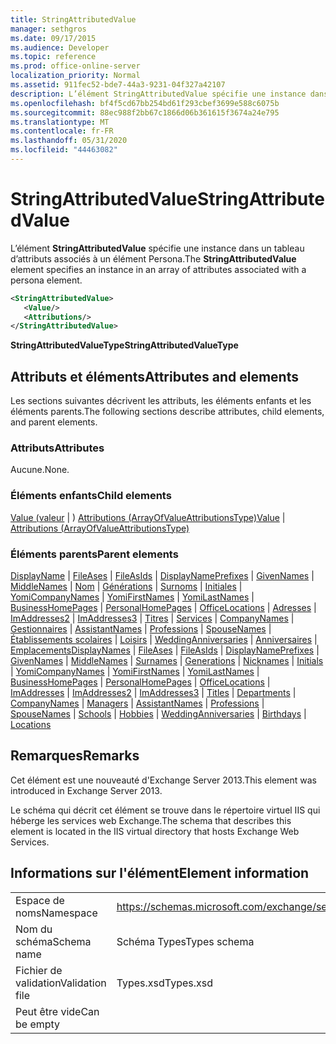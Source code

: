```yaml
---
title: StringAttributedValue
manager: sethgros
ms.date: 09/17/2015
ms.audience: Developer
ms.topic: reference
ms.prod: office-online-server
localization_priority: Normal
ms.assetid: 911fec52-bde7-44a3-9231-04f327a42107
description: L’élément StringAttributedValue spécifie une instance dans un tableau d’attributs associés à un élément Persona.
ms.openlocfilehash: bf4f5cd67bb254bd61f293cbef3699e588c6075b
ms.sourcegitcommit: 88ec988f2bb67c1866d06b361615f3674a24e795
ms.translationtype: MT
ms.contentlocale: fr-FR
ms.lasthandoff: 05/31/2020
ms.locfileid: "44463082"
---
```

# <a name="stringattributedvalue"></a><span data-ttu-id="b2331-103">StringAttributedValue</span><span class="sxs-lookup"><span data-stu-id="b2331-103">StringAttributedValue</span></span>

<span data-ttu-id="b2331-104">L’élément **StringAttributedValue** spécifie une instance dans un tableau d’attributs associés à un élément Persona.</span><span class="sxs-lookup"><span data-stu-id="b2331-104">The **StringAttributedValue** element specifies an instance in an array of attributes associated with a persona element.</span></span> 
  
```XML
<StringAttributedValue>
   <Value/>
   <Attributions/>
</StringAttributedValue>
```

 <span data-ttu-id="b2331-105">**StringAttributedValueType**</span><span class="sxs-lookup"><span data-stu-id="b2331-105">**StringAttributedValueType**</span></span>
## <a name="attributes-and-elements"></a><span data-ttu-id="b2331-106">Attributs et éléments</span><span class="sxs-lookup"><span data-stu-id="b2331-106">Attributes and elements</span></span>

<span data-ttu-id="b2331-107">Les sections suivantes décrivent les attributs, les éléments enfants et les éléments parents.</span><span class="sxs-lookup"><span data-stu-id="b2331-107">The following sections describe attributes, child elements, and parent elements.</span></span>
  
### <a name="attributes"></a><span data-ttu-id="b2331-108">Attributs</span><span class="sxs-lookup"><span data-stu-id="b2331-108">Attributes</span></span>

<span data-ttu-id="b2331-109">Aucune.</span><span class="sxs-lookup"><span data-stu-id="b2331-109">None.</span></span>
  
### <a name="child-elements"></a><span data-ttu-id="b2331-110">Éléments enfants</span><span class="sxs-lookup"><span data-stu-id="b2331-110">Child elements</span></span>

<span data-ttu-id="b2331-111">[Value (valeur](value.md)  |  ) [Attributions (ArrayOfValueAttributionsType)](attributions-arrayofvalueattributionstype.md)</span><span class="sxs-lookup"><span data-stu-id="b2331-111">[Value](value.md) | [Attributions (ArrayOfValueAttributionsType)](attributions-arrayofvalueattributionstype.md)</span></span>
  
### <a name="parent-elements"></a><span data-ttu-id="b2331-112">Éléments parents</span><span class="sxs-lookup"><span data-stu-id="b2331-112">Parent elements</span></span>

<span data-ttu-id="b2331-113">[DisplayName](displaynames.md)  |  [FileAses](fileases.md)  |  [FileAsIds](fileasids.md)  |  [DisplayNamePrefixes](displaynameprefixes.md)  |  [GivenNames](givennames.md)  |  [MiddleNames](middlenames.md)  |  [Nom](surnames.md)  |  [Générations](generations.md)  |  [Surnoms](nicknames.md)  |  [Initiales](initials.md)  |  [YomiCompanyNames](yomicompanynames.md)  |  [YomiFirstNames](yomifirstnames.md)  |  [YomiLastNames](yomilastnames.md)  |  [BusinessHomePages](businesshomepages.md)  |  [PersonalHomePages](personalhomepages.md)  |  [OfficeLocations](officelocations.md)  |  [Adresses](imaddresses.md)  |  [ImAddresses2](imaddresses2.md)  |  [ImAddresses3](imaddresses3.md)  |  [Titres](titles.md)  |  [Services](departments.md)  |  [CompanyNames](companynames.md)  |  [Gestionnaires](managers.md)  |  [AssistantNames](assistantnames.md)  |  [Professions](professions.md)  |  [SpouseNames](spousenames.md)  |  [Établissements scolaires](schools.md)  |  [Loisirs](hobbies.md)  |  [WeddingAnniversaries](weddinganniversaries.md)  |  [Anniversaires](birthdays.md)  |  [Emplacements](locations.md)</span><span class="sxs-lookup"><span data-stu-id="b2331-113">[DisplayNames](displaynames.md) | [FileAses](fileases.md) | [FileAsIds](fileasids.md) | [DisplayNamePrefixes](displaynameprefixes.md) | [GivenNames](givennames.md) | [MiddleNames](middlenames.md) | [Surnames](surnames.md) | [Generations](generations.md) | [Nicknames](nicknames.md) | [Initials](initials.md) | [YomiCompanyNames](yomicompanynames.md) | [YomiFirstNames](yomifirstnames.md) | [YomiLastNames](yomilastnames.md) | [BusinessHomePages](businesshomepages.md) | [PersonalHomePages](personalhomepages.md) | [OfficeLocations](officelocations.md) | [ImAddresses](imaddresses.md) | [ImAddresses2](imaddresses2.md) | [ImAddresses3](imaddresses3.md) | [Titles](titles.md) | [Departments](departments.md) | [CompanyNames](companynames.md) | [Managers](managers.md) | [AssistantNames](assistantnames.md) | [Professions](professions.md) | [SpouseNames](spousenames.md) | [Schools](schools.md) | [Hobbies](hobbies.md) | [WeddingAnniversaries](weddinganniversaries.md) | [Birthdays](birthdays.md) | [Locations](locations.md)</span></span>
  
## <a name="remarks"></a><span data-ttu-id="b2331-114">Remarques</span><span class="sxs-lookup"><span data-stu-id="b2331-114">Remarks</span></span>

<span data-ttu-id="b2331-115">Cet élément est une nouveauté d'Exchange Server 2013.</span><span class="sxs-lookup"><span data-stu-id="b2331-115">This element was introduced in Exchange Server 2013.</span></span>
  
<span data-ttu-id="b2331-116">Le schéma qui décrit cet élément se trouve dans le répertoire virtuel IIS qui héberge les services web Exchange.</span><span class="sxs-lookup"><span data-stu-id="b2331-116">The schema that describes this element is located in the IIS virtual directory that hosts Exchange Web Services.</span></span>
  
## <a name="element-information"></a><span data-ttu-id="b2331-117">Informations sur l'élément</span><span class="sxs-lookup"><span data-stu-id="b2331-117">Element information</span></span>

|||
|:-----|:-----|
|<span data-ttu-id="b2331-118">Espace de noms</span><span class="sxs-lookup"><span data-stu-id="b2331-118">Namespace</span></span>  <br/> |https://schemas.microsoft.com/exchange/services/2006/types  <br/> |
|<span data-ttu-id="b2331-119">Nom du schéma</span><span class="sxs-lookup"><span data-stu-id="b2331-119">Schema name</span></span>  <br/> |<span data-ttu-id="b2331-120">Schéma Types</span><span class="sxs-lookup"><span data-stu-id="b2331-120">Types schema</span></span>  <br/> |
|<span data-ttu-id="b2331-121">Fichier de validation</span><span class="sxs-lookup"><span data-stu-id="b2331-121">Validation file</span></span>  <br/> |<span data-ttu-id="b2331-122">Types.xsd</span><span class="sxs-lookup"><span data-stu-id="b2331-122">Types.xsd</span></span>  <br/> |
|<span data-ttu-id="b2331-123">Peut être vide</span><span class="sxs-lookup"><span data-stu-id="b2331-123">Can be empty</span></span>  <br/> ||
   

